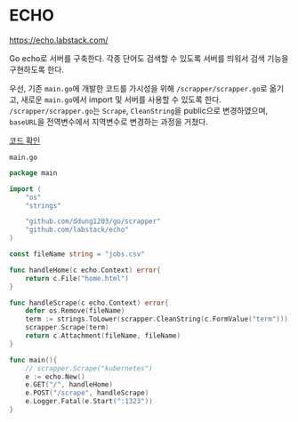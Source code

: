 # ECHO

https://echo.labstack.com/

Go echo로 서버를 구축한다. 각종 단어도 검색할 수 있도록 서버를 띄워서 검색 기능을 구현하도록 한다.

우선, 기존 `main.go`에 개발한 코드를 가시성을 위해 `/scrapper/scrapper.go`로 옮기고, 새로운 `main.go`에서 import 및 서버를 사용할 수 있도록 한다. `/scrapper/scrapper.go`는 `Scrape`, `CleanString`을 public으로 변경하였으며, `baseURL`을 전역변수에서 지역변수로 변경하는 과정을 거쳤다.

[코드 확인](./../scrapper/scrapper.go)

`main.go`
```go
package main

import (
	"os"
	"strings"

	"github.com/ddung1203/go/scrapper"
	"github.com/labstack/echo"
)

const fileName string = "jobs.csv"

func handleHome(c echo.Context) error{
	return c.File("home.html")
}

func handleScrape(c echo.Context) error{
	defer os.Remove(fileName)
	term := strings.ToLower(scrapper.CleanString(c.FormValue("term")))
	scrapper.Scrape(term)
	return c.Attachment(fileName, fileName)
}

func main(){
	// scrapper.Scrape("kubernetes")
	e := echo.New()
	e.GET("/", handleHome)
	e.POST("/scrape", handleScrape)
	e.Logger.Fatal(e.Start(":1323"))
}
```

